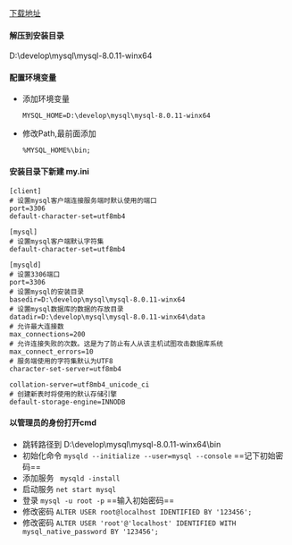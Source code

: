 



[下载地址](https://dev.mysql.com/downloads/mysql/)



#### 解压到安装目录

D:\develop\mysql\mysql-8.0.11-winx64



#### 配置环境变量

- 添加环境变量  

  ```shell
  MYSQL_HOME=D:\develop\mysql\mysql-8.0.11-winx64
  ```

- 修改Path,最前面添加

  ```shell
  %MYSQL_HOME%\bin;
  ```

  

#### 安装目录下新建 my.ini

```shell
[client]
# 设置mysql客户端连接服务端时默认使用的端口
port=3306
default-character-set=utf8mb4

[mysql]
# 设置mysql客户端默认字符集
default-character-set=utf8mb4

[mysqld]
# 设置3306端口
port=3306
# 设置mysql的安装目录
basedir=D:\develop\mysql\mysql-8.0.11-winx64
# 设置mysql数据库的数据的存放目录
datadir=D:\develop\mysql\mysql-8.0.11-winx64\data
# 允许最大连接数
max_connections=200
# 允许连接失败的次数。这是为了防止有人从该主机试图攻击数据库系统
max_connect_errors=10
# 服务端使用的字符集默认为UTF8
character-set-server=utf8mb4

collation-server=utf8mb4_unicode_ci
# 创建新表时将使用的默认存储引擎
default-storage-engine=INNODB
```



#### 以管理员的身份打开cmd

- 跳转路径到 D:\develop\mysql\mysql-8.0.11-winx64\bin
- 初始化命令   `mysqld --initialize --user=mysql --console`   ==记下初始密码==
- 添加服务       ` mysqld -install`
- 启动服务       `net start mysql`
- 登录               `mysql -u root -p`                 ==输入初始密码==
- 修改密码       `ALTER USER root@localhost IDENTIFIED BY '123456'; `
- 修改密码       `ALTER USER 'root'@'localhost' IDENTIFIED WITH mysql_native_password BY '123456';`
